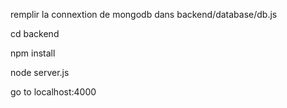 remplir la connextion de mongodb dans backend/database/db.js

cd backend

npm install

node server.js

go to localhost:4000
